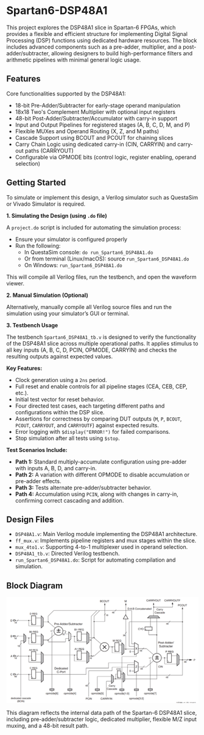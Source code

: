 
# Spartan6-DSP48A1

This project explores the DSP48A1 slice in Spartan-6 FPGAs, which provides a flexible and efficient structure for implementing Digital Signal Processing (DSP) functions using dedicated hardware resources. The block includes advanced components such as a pre-adder, multiplier, and a post-adder/subtracter, allowing designers to build high-performance filters and arithmetic pipelines with minimal general logic usage.

## Features

Core functionalities supported by the DSP48A1:
- 18-bit Pre-Adder/Subtracter for early-stage operand manipulation
- 18x18 Two's Complement Multiplier with optional input registers
- 48-bit Post-Adder/Subtracter/Accumulator with carry-in support
- Input and Output Pipelines for registered stages (A, B, C, D, M, and P)
- Flexible MUXes and Operand Routing (X, Z, and M paths)
- Cascade Support using BCOUT and PCOUT for chaining slices
- Carry Chain Logic using dedicated carry-in (CIN, CARRYIN) and carry-out paths (CARRYOUT)
- Configurable via OPMODE bits (control logic, register enabling, operand selection)


## Getting Started

To simulate or implement this design, a Verilog simulator such as QuestaSim or Vivado Simulator is required.

**1. Simulating the Design (using `.do` file)**

A `project.do` script is included for automating the simulation process:
- Ensure your simulator is configured properly
- Run the following:
    - In QuestaSim console: `do run_Spartan6_DSP48A1.do`
    - Or from terminal (Linux/macOS): source `run_Spartan6_DSP48A1.do`
    - On Windows: `run_Spartan6_DSP48A1.do`

This will compile all Verilog files, run the testbench, and open the waveform viewer.

**2. Manual Simulation (Optional)**

Alternatively, manually compile all Verilog source files and run the simulation using your simulator’s GUI or terminal.

**3. Testbench Usage**

The testbench `Spartan6_DSP48A1_tb.v` is designed to verify the functionality of the DSP48A1 slice across multiple operational paths. It applies stimulus to all key inputs (A, B, C, D, PCIN, OPMODE, CARRYIN) and checks the resulting outputs against expected values.

**Key Features:**
- Clock generation using a `2ns` period.
- Full reset and enable controls for all pipeline stages (CEA, CEB, CEP, etc.).
- Initial test vector for reset behavior.
- Four directed test cases, each targeting different paths and configurations within the DSP slice.
- Assertions for correctness by comparing DUT outputs (`M`, `P`, `BCOUT`, `PCOUT`, `CARRYOUT`, and `CARRYOUTF`) against expected results.
- Error logging with `$display("ERROR!")` for failed comparisons.
- Stop simulation after all tests using `$stop`.

**Test Scenarios Include:**
- **Path 1:** Standard multiply-accumulate configuration using pre-adder with inputs A, B, D, and carry-in.
- **Path 2:** A variation with different OPMODE to disable accumulation or pre-adder effects.
- **Path 3:** Tests alternate pre-adder/subtracter behavior.
- **Path 4:** Accumulation using `PCIN`, along with changes in carry-in, confirming correct cascading and addition.
## Design Files

- `DSP48A1.v`: Main Verilog module implementing the DSP48A1 architecture.
- `ff_mux.v`: Implements pipeline registers and mux stages within the slice.
- `mux_4to1.v`: Supporting 4-to-1 multiplexer used in operand selection.
- `DSP48A1_tb.v`: Directed Verilog testbench.
- `run_Spartan6_DSP48A1.do`: Script for automating compilation and simulation.
## Block Diagram

![Spartan6 - DSP48A1](https://github.com/Ziad-Mohamed14/Spartan6-DSP48A1/blob/main/DSP48A1-block-diagram.png)

This diagram reflects the internal data path of the Spartan-6 DSP48A1 slice, including pre-adder/subtracter logic, dedicated multiplier, flexible M/Z input muxing, and a 48-bit result path.


